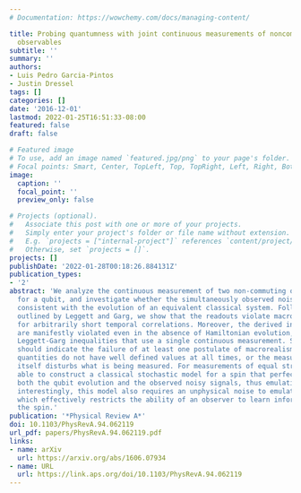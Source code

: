 ```yaml
---
# Documentation: https://wowchemy.com/docs/managing-content/

title: Probing quantumness with joint continuous measurements of noncommuting qubit
  observables
subtitle: ''
summary: ''
authors:
- Luis Pedro Garcia-Pintos
- Justin Dressel
tags: []
categories: []
date: '2016-12-01'
lastmod: 2022-01-25T16:51:33-08:00
featured: false
draft: false

# Featured image
# To use, add an image named `featured.jpg/png` to your page's folder.
# Focal points: Smart, Center, TopLeft, Top, TopRight, Left, Right, BottomLeft, Bottom, BottomRight.
image:
  caption: ''
  focal_point: ''
  preview_only: false

# Projects (optional).
#   Associate this post with one or more of your projects.
#   Simply enter your project's folder or file name without extension.
#   E.g. `projects = ["internal-project"]` references `content/project/deep-learning/index.md`.
#   Otherwise, set `projects = []`.
projects: []
publishDate: '2022-01-28T00:18:26.884131Z'
publication_types:
- '2'
abstract: 'We analyze the continuous measurement of two non-commuting observables
  for a qubit, and investigate whether the simultaneously observed noisy signals are
  consistent with the evolution of an equivalent classical system. Following the approach
  outlined by Leggett and Garg, we show that the readouts violate macrorealistic inequalities
  for arbitrarily short temporal correlations. Moreover, the derived inequalities
  are manifestly violated even in the absence of Hamiltonian evolution, unlike for
  Leggett-Garg inequalities that use a single continuous measurement. Such a violation
  should indicate the failure of at least one postulate of macrorealism: either physical
  quantities do not have well defined values at all times, or the measurement process
  itself disturbs what is being measured. For measurements of equal strength we are
  able to construct a classical stochastic model for a spin that perfectly emulates
  both the qubit evolution and the observed noisy signals, thus emulating the violations;
  interestingly, this model also requires an unphysical noise to emulate the readouts,
  which effectively restricts the ability of an observer to learn information about
  the spin.'
publication: '*Physical Review A*'
doi: 10.1103/PhysRevA.94.062119
url_pdf: papers/PhysRevA.94.062119.pdf
links:
- name: arXiv
  url: https://arxiv.org/abs/1606.07934
- name: URL
  url: https://link.aps.org/doi/10.1103/PhysRevA.94.062119
---
```

